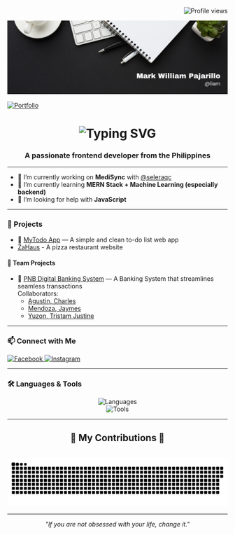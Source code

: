 <p align="right">
  <img src="https://komarev.com/ghpvc/?username=liammm6969&label=Profile%20views&color=0e75b6&style=flat" alt="Profile views" />
</p>

<p align="center">
  <img src="pics/header.png" alt="Header Image" />
</p>

 [![Portfolio](https://img.shields.io/badge/Portfolio-%23ff4081?style=for-the-badge&logo=ko-fi&logoColor=white)](https://liampajarillo.netlify.app/)

<h1 align="center">
  <img src="https://readme-typing-svg.herokuapp.com/?color=white&font=Righteous&size=35&center=true&vCenter=true&width=500&height=70&duration=4000&lines=Hi+There!+👋;+I'm+Liam!" alt="Typing SVG" />
</h1>

<h3 align="center">A passionate frontend developer from the Philippines</h3>

---

- 🔭 I’m currently working on **MediSync** with [@seleraqc](https://github.com/selerqc)
- 🌱 I’m currently learning **MERN Stack + Machine Learning (especially backend)**  
- 🤝 I’m looking for help with **JavaScript**

---

### 🚀 Projects

- 📝 [MyTodo App](https://my-todo-app-io.netlify.app/) — A simple and clean to-do list web app  
- [ZaHaus](https://za-haus.vercel.app/) - A pizza restaurant website


#### 👥 Team Projects

- 🏦 [PNB Digital Banking System](https://pnb-client.vercel.app/) — A Banking System that streamlines seamless transactions  
  Collaborators:  
  - [Agustin, Charles](https://github.com/selerqc)  
  - [Mendoza, Jaymes](https://github.com/JaymesMendoza)  
  - [Yuzon, Tristam Justine](https://github.com/Buchi-dev)

---

### 📫 Connect with Me

<p align="left">
  <a href="https://www.facebook.com/Liam2104" target="_blank">
    <img src="https://raw.githubusercontent.com/rahuldkjain/github-profile-readme-generator/master/src/images/icons/Social/facebook.svg" alt="Facebook" height="30" width="40" />
  </a>
  <a href="https://www.instagram.com/liamz_er/" target="_blank">
    <img src="https://raw.githubusercontent.com/rahuldkjain/github-profile-readme-generator/master/src/images/icons/Social/instagram.svg" alt="Instagram" height="30" width="40" />
  </a>
</p>


---

### 🛠️ Languages & Tools

<p align="center">
  <img src="https://skillicons.dev/icons?i=java,cs,dotnet,mongodb,kotlin,python,js,html,css,express,react,nodejs,vite,mysql" alt="Languages" />
  <br />
  <img src="https://skillicons.dev/icons?i=vscode,visualstudio,androidstudio,windows,git,github" alt="Tools" />
</p>

---

<div align="center">
  <h2>🐍 My Contributions 🐍</h2>
  <br />
  <img src="https://raw.githubusercontent.com/Liammm6969/Liammm6969/output/github-snake-dark.svg" alt="Snake animation" />
</div>

---

<p align="center">
  <i>"If you are not obsessed with your life, change it."</i>
</p>

